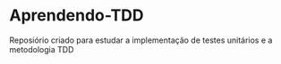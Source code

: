 # Aprendendo-TDD
Reposiório criado para estudar a implementação de testes unitários e a metodologia TDD
